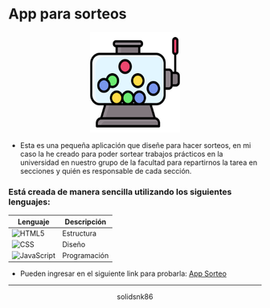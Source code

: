 # App para sorteos

<div align="center">
    <img src="https://raw.githubusercontent.com/solidsnk86/app_sorteo/refs/heads/master/public/favicon.png" width="180" height="200" alt="Logo" />
</div>

- Esta es una pequeña aplicación que diseñe para hacer sorteos, en mi caso la he creado para poder sortear trabajos prácticos en la universidad en nuestro grupo de la facultad para repartirnos la tarea en secciones y quién es responsable de cada sección.

### Está creada de manera sencilla utilizando los siguientes lenguajes:

| Lenguaje                                                                                             | Descripción  |
| ---------------------------------------------------------------------------------------------------- | ------------ |
| ![HTML5](https://img.shields.io/badge/HTML5-%23E34F26.svg?logo=html5&logoColor=white)                | Estructura   |
| ![CSS](https://img.shields.io/badge/CSS-%231572B6.svg?logo=css3&logoColor=white)                     | Diseño       |
| ![JavaScript](https://img.shields.io/badge/JavaScript-%23F7DF1E.svg?logo=javascript&logoColor=black) | Programación |

- Pueden ingresar en el siguiente link para probarla: <a href="https://solidsnk86.github.io/app_sorteo/">App Sorteo</a>

---

<div align="center">
    solidsnk86
</div>
